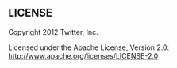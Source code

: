 LICENSE
------------

Copyright 2012 Twitter, Inc.

Licensed under the Apache License, Version 2.0: http://www.apache.org/licenses/LICENSE-2.0
